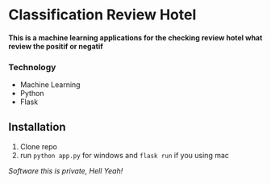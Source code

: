 # Classification Review Hotel

#### This is a machine learning applications for the checking review hotel what review the positif or negatif

### Technology
- Machine Learning
- Python
- Flask

## Installation
1. Clone repo
2. run `python app.py` for windows and `flask run` if you using mac

*Software this is private, Hell Yeah!*
